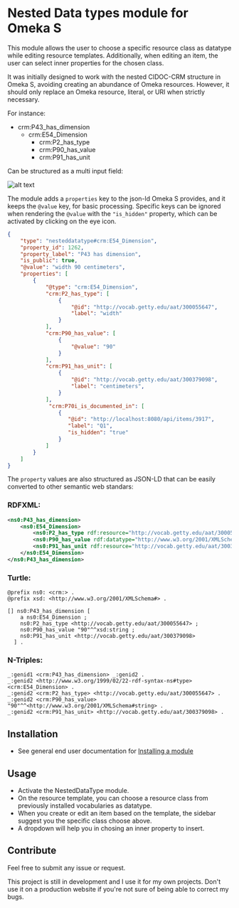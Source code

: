 # Nested Data types module for Omeka S

This module allows the user to choose a specific resource class as datatype while editing resource templates.    Additionally, when editing an item, the user can select inner properties for the chosen class.

It was initially designed to work with the nested CIDOC-CRM structure in Omeka S, avoiding creating an abundance of Omeka resources.
However, it should only replace an Omeka resource, literal, or URI when strictly necessary.  

For instance:

- crm:P43_has_dimension   
    - crm:E54_Dimension   
        - crm:P2_has_type
        - crm:P90_has_value
        - crm:P91_has_unit

Can be structured as a multi input field:

![alt text](https://gist.githubusercontent.com/sinanatra/a39c3625f3871c19a7e720d3ceb44339/raw/ab3b399034b457b81a950b8d0471ea843de30484/img.png)

The module adds a `properties` key to the json-ld Omeka S provides, and it keeps the `@value` key, for basic processing.
Specific keys can be ignored when rendering the `@value` with the `"is_hidden"` property, which can be activated by clicking on the eye icon.

```json
{
    "type": "nesteddatatype#crm:E54_Dimension",
    "property_id": 1262,
    "property_label": "P43 has dimension",
    "is_public": true,
    "@value": "width 90 centimeters", 
    "properties": [
        {
            "@type": "crm:E54_Dimension",
            "crm:P2_has_type": [
                {
                    "@id": "http://vocab.getty.edu/aat/300055647",
                    "label": "width"
                }
            ],
            "crm:P90_has_value": [
                {
                    "@value": "90"
                }
            ],
            "crm:P91_has_unit": [
                {
                    "@id": "http://vocab.getty.edu/aat/300379098",
                    "label": "centimeters",
                }
            ],
             "crm:P70i_is_documented_in": [
                {
                   "@id": "http://localhost:8080/api/items/3917",
                   "label": "Q1",
                   "is_hidden": "true"
                }
            ]
        }
    ]
}
```

The `property` values are also structured as JSON-LD that can be easily converted to other semantic web standars:

### RDFXML:
```xml
<ns0:P43_has_dimension>
    <ns0:E54_Dimension>
        <ns0:P2_has_type rdf:resource="http://vocab.getty.edu/aat/300055647"/>
        <ns0:P90_has_value rdf:datatype="http://www.w3.org/2001/XMLSchema#string">90</ns0:P90_has_value>
        <ns0:P91_has_unit rdf:resource="http://vocab.getty.edu/aat/300379098"/>
    </ns0:E54_Dimension>
</ns0:P43_has_dimension>
```
### Turtle:
```
@prefix ns0: <crm:> .
@prefix xsd: <http://www.w3.org/2001/XMLSchema#> .

[] ns0:P43_has_dimension [
    a ns0:E54_Dimension ;
    ns0:P2_has_type <http://vocab.getty.edu/aat/300055647> ;
    ns0:P90_has_value "90"^^xsd:string ;
    ns0:P91_has_unit <http://vocab.getty.edu/aat/300379098>
  ] .
```

### N-Triples:
```
_:genid1 <crm:P43_has_dimension> _:genid2 .
_:genid2 <http://www.w3.org/1999/02/22-rdf-syntax-ns#type> <crm:E54_Dimension> .
_:genid2 <crm:P2_has_type> <http://vocab.getty.edu/aat/300055647> .
_:genid2 <crm:P90_has_value> "90"^^<http://www.w3.org/2001/XMLSchema#string> .
_:genid2 <crm:P91_has_unit> <http://vocab.getty.edu/aat/300379098> .
```

## Installation

* See general end user documentation for [Installing a module](http://omeka.org/s/docs/user-manual/modules/#installing-modules)

## Usage

* Activate the NestedDataType module.
* On the resource template, you can choose a resource class from previously installed vocabularies as datatype.
* When you create or edit an item based on the template, the sidebar suggest you the specific class choose above.
* A dropdown will help you in chosing an inner property to insert.

## Contribute

Feel free to submit any issue or request.

This project is still in development and I use it for my own projects. Don't use it on a production website if you're not sure of being able to correct my bugs.
